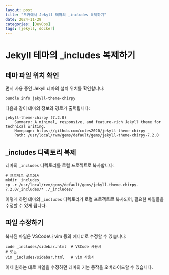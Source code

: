 ```yaml
---
layout: post
title: "도커에서 Jekyll 테마의 _includes 복제하기"
date: 2024-11-29
categories: [DevOps]
tags: [jekyll, docker]
---
```


# Jekyll 테마의 _includes 복제하기

## 테마 파일 위치 확인

먼저 사용 중인 Jekyll 테마의 설치 위치를 확인합니다:

<div class="language-bash highlighter-rouge">
<div class="highlight">
<pre class="highlight">
<code>bundle info jekyll-theme-chirpy</code>
</pre>
</div>
</div>

다음과 같이 테마의 정보와 경로가 출력됩니다:
<div class="language-plaintext highlighter-rouge">
<div class="highlight">
<pre class="highlight">
<code>jekyll-theme-chirpy (7.2.0)
    Summary: A minimal, responsive, and feature-rich Jekyll theme for technical writing.
    Homepage: https://github.com/cotes2020/jekyll-theme-chirpy
    Path: /usr/local/rvm/gems/default/gems/jekyll-theme-chirpy-7.2.0</code>
</pre>
</div>
</div>

## _includes 디렉토리 복제

테마의 `_includes` 디렉토리를 로컬 프로젝트로 복사합니다:

<div class="language-bash highlighter-rouge">
<div class="highlight">
<pre class="highlight">
<code># 프로젝트 루트에서
mkdir _includes
cp -r /usr/local/rvm/gems/default/gems/jekyll-theme-chirpy-7.2.0/_includes/* ./_includes/</code>
</pre>
</div>
</div>

이렇게 하면 테마의 `_includes` 디렉토리가 로컬 프로젝트로 복사되어, 필요한 파일들을 수정할 수 있게 됩니다.

## 파일 수정하기

복사된 파일은 VSCode나 vim 등의 에디터로 수정할 수 있습니다:

<div class="language-bash highlighter-rouge">
<div class="highlight">
<pre class="highlight">
<code>code _includes/sidebar.html  # VSCode 사용시
# 또는
vim _includes/sidebar.html   # vim 사용시</code>
</pre>
</div>
</div>

이제 원하는 대로 파일을 수정하면 테마의 기본 동작을 오버라이드할 수 있습니다.
